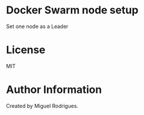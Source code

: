 # Docker Swarm node setup
Set one node as a Leader

# License

MIT

# Author Information

Created by Miguel Rodrigues.
